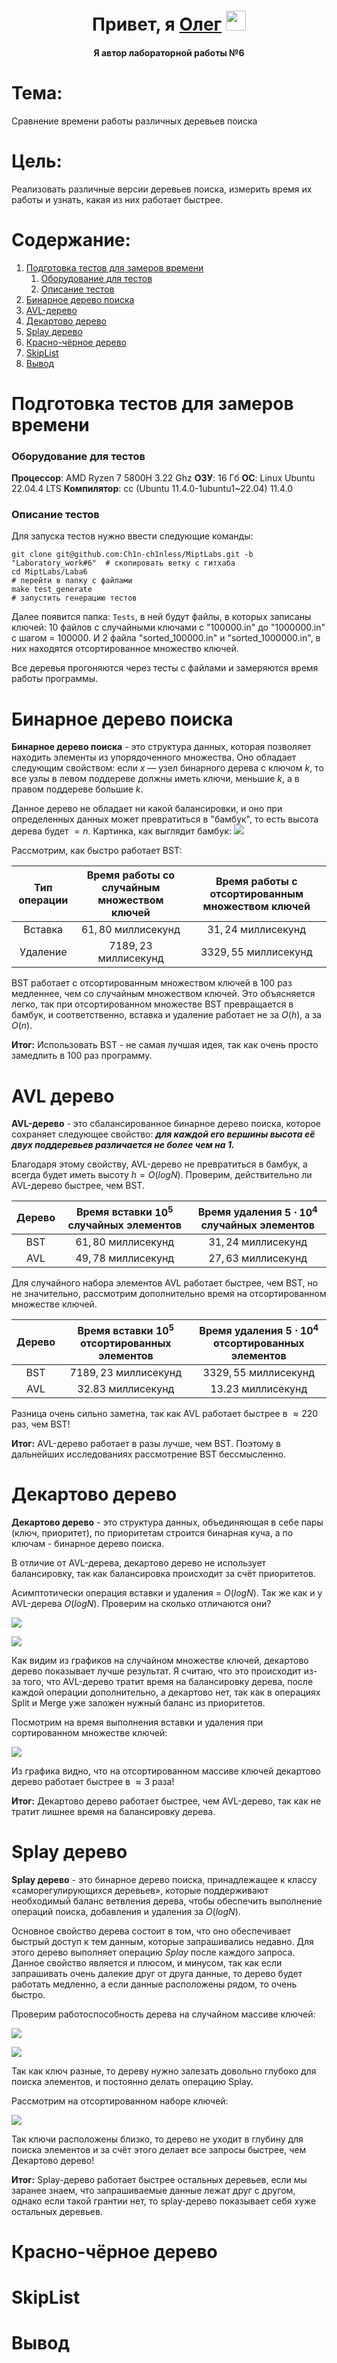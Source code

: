 <h1 align="center">Привет, я <a href="https://t.me/Chin_chinless" target="_blank">Олег</a>
<img src="https://github.com/blackcater/blackcater/raw/main/images/Hi.gif" height="32"/></h1>
<h4 align="center">Я автор лабораторной работы №6</h4>

# Тема: 
Сравнение времени работы различных деревьев поиска

# Цель:
Реализовать различные версии деревьев поиска, измерить время их работы и узнать, какая из них работает быстрее.

# Содержание:

1.  [Подготовка тестов для замеров времени](#подготовка-тестов-для-замеров-времени)
    1. [Оборудование для тестов](#оборудование-для-тестов)
    2. [Описание тестов](#описание-тестов)
2.  [Бинарное дерево поиска](#бинарное-дерево-поиска)
3.  [AVL-дерево](#avl-дерево)
4.  [Декартово дерево](#декартово-дерево)
5.  [Splay дерево](#splay-дерево)
6.  [Красно-чёрное дерево](#красно-чёрное-дерево)
7.  [SkipList](#skiplist)
8.  [Вывод](#вывод)

# Подготовка тестов для замеров времени

### Оборудование для тестов 

**Процессор**: AMD Ryzen 7 5800H 3.22 Ghz
**ОЗУ**: 16 Гб
**ОС**: Linux Ubuntu 22.04.4 LTS
**Компилятор**: cc (Ubuntu 11.4.0-1ubuntu1~22.04) 11.4.0

### Описание тестов

Для запуска тестов нужно ввести следующие команды:

```
git clone git@github.com:Ch1n-ch1nless/MiptLabs.git -b "Laboratory_work#6"  # скопировать ветку с гитхаба
cd MiptLabs/Laba6                                                           # перейти в папку с файлами
make test_generate                                                          # запустить генерацию тестов
```

Далее появится папка: `Tests`, в ней будут файлы, в которых записаны ключей:
10 файлов с случайными ключами с "100000.in" до "1000000.in" с шагом = 100000. И 2 файла "sorted_100000.in" и "sorted_1000000.in", в них находятся отсортированное множество ключей.

Все деревья прогоняются через тесты с файлами и замеряются время работы программы. 

# Бинарное дерево поиска

**Бинарное дерево поиска** - это структура данных, которая позволяет находить элементы из упорядоченного множества. Оно обладает следующим свойством: если $x$ — узел бинарного дерева с ключом $k$, то все узлы в левом поддереве должны иметь ключи, меньшие $k$, а в правом поддереве большие $k$.

Данное дерево не обладает ни какой балансировки, и оно при определенных данных может превратиться в "бамбук", то есть высота дерева будет $= n$.
Картинка, как выглядит бамбук:
![](Images/bamboo.png)

Рассмотрим, как быстро работает BST:

| Тип операции  | Время работы со случайным множеством ключей   | Время работы с отсортированным множеством ключей  |
|:-------------:|:---------------------------------------------:|:-------------------------------------------------:|
|   Вставка     |          $61,80$ миллисекунд                  |             $31,24$ миллисекунд                   |
|   Удаление    |         $7189,23$ миллисекунд                 |            $3329,55$ миллисекунд                  |

BST работает с отсортированным множеством ключей в 100 раз медленнее, чем со случайным множеством ключей. Это объясняется легко, так при отсортированном множестве BST превращается в бамбук, и соответственно, вставка и удаление работает не за $O(h)$, а за $O(n)$.

**Итог:** Использовать BST - не самая лучшая идея, так как очень просто замедлить в 100 раз программу.

# AVL дерево

**AVL-дерево** - это сбалансированное бинарное дерево поиска, которое сохраняет следующее свойство:
***для каждой его вершины высота её двух поддеревьев различается не более чем на 1.***

Благодаря этому свойству, AVL-дерево не превратиться в бамбук, а всегда будет иметь высоту $h = O(logN)$. Проверим, действительно ли AVL-дерево быстрее, чем BST.

| Дерево    | Время вставки $10^5$ случайных элементов  |   Время удаления $5 \cdot 10^4$ случайных элементов   |
|:---------:|:-----------------------------------------:|:-----------------------------------------------------:|
|   BST     |       $61,80$ миллисекунд                 |       $31,24$ миллисекунд                             |
|   AVL     |       $49,78$ миллисекунд                 |       $27,63$ миллисекунд                             |

Для случайного набора элементов AVL работает быстрее, чем BST, но не значительно, рассмотрим дополнительно время на отсортированном множестве ключей.

| Дерево    | Время вставки $10^5$ отсортированных элементов    | Время удаления $5 \cdot 10^4$ отсортированных элементов   |
|:---------:|:-------------------------------------------------:|:---------------------------------------------------------:|
|   BST     |       $7189,23$ миллисекунд                       |           $3329,55$ миллисекунд                           |
|   AVL     |       $32.83$ миллисекунд                         |           $13.23$ миллисекунд                             |   

Разница очень сильно заметна, так как AVL работает быстрее в $\approx 220$ раз, чем BST!

**Итог:** AVL-дерево работает в разы лучше, чем BST. Поэтому в дальнейших исследованиях рассмотрение BST бессмысленно.

# Декартово дерево

**Декартово дерево** - это структура данных, объединяющая в себе пары (ключ, приоритет), по приоритетам строится бинарная куча, а по ключам - бинарное дерево поиска. 

В отличие от AVL-дерева, декартово дерево не использует балансировку, так как балансировка происходит за счёт приоритетов.

Асимптотически операция вставки и удаления = $O(logN)$. Так же как и у AVL-дерева $O(logN)$. Проверим на сколько отличаются они?

![](Images/treap_insert.png)

![](Images/treap_delete.png)

Как видим из графиков на случайном множестве ключей, декартово дерево показывает лучше результат. Я считаю, что это происходит из-за того, что AVL-дерево тратит время на балансировку дерева, после каждой операции дополнительно, а декартово нет, так как в операциях Split и Merge уже заложен нужный баланс из приоритетов.

Посмотрим на время выполнения вставки и удаления при сортированном множестве ключей:

![](Images/sorted_treap.png)

Из графика видно, что на отсортированном массиве ключей декартово дерево работает быстрее в $\approx 3$ раза! 

**Итог:** Декартово дерево работает быстрее, чем AVL-дерево, так как не тратит лишнее время на балансировку дерева.

# Splay дерево

**Splay дерево** - это бинарное дерево поиска, принадлежащее к классу «саморегулирующихся деревьев», которые поддерживают необходимый баланс ветвления дерева, чтобы обеспечить выполнение операций поиска, добавления и удаления за $O(logN)$. 

Основное свойство дерева состоит в том, что оно обеспечивает быстрый доступ к тем данным, которые запрашивались недавно. Для этого дерево выполняет операцию *Splay* после каждого запроса. Данное свойство является и плюсом, и минусом, так как если запрашивать очень далекие друг от друга данные, то дерево будет работать медленно, а если данные расположены рядом, то очень быстро.

Проверим работоспособность дерева на случайном массиве ключей:

![](Images/splay_insert.png)

![](Images/splay_delete.png)

Так как ключ разные, то дереву нужно залезать довольно глубоко для поиска элементов, и постоянно делать операцию Splay.

Рассмотрим на отсортированном наборе ключей:

![](Images/sorted_splay.png)

Так ключи расположены близко, то дерево не уходит в глубину для поиска элементов и за счёт этого делает все запросы быстрее, чем Декартово дерево!

**Итог:** Splay-дерево работает быстрее остальных деревьев, если мы заранее знаем, что запрашиваемые данные лежат друг с другом, однако если такой грантии нет, то splay-дерево показывает себя хуже остальных деревьев.

# Красно-чёрное дерево

# SkipList

# Вывод